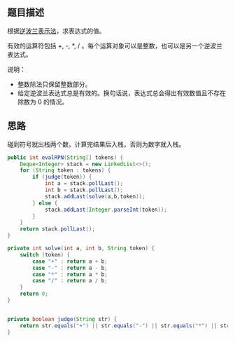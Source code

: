 ## 题目描述

根据[逆波兰表示法](https://baike.baidu.com/item/逆波兰式/128437)，求表达式的值。

有效的运算符包括 +, -, *, / 。每个运算对象可以是整数，也可以是另一个逆波兰表达式。

说明：

- 整数除法只保留整数部分。
- 给定逆波兰表达式总是有效的。换句话说，表达式总会得出有效数值且不存在除数为 0 的情况。

## 思路

碰到符号就出栈两个数，计算完结果后入栈，否则为数字就入栈。

```java
public int evalRPN(String[] tokens) {
    Deque<Integer> stack = new LinkedList<>();
    for (String token : tokens) {
        if (judge(token)) {
            int a = stack.pollLast();
            int b = stack.pollLast();
            stack.addLast(solve(a,b,token));
        } else {
            stack.addLast(Integer.parseInt(token));
        }
    }
    return stack.pollLast();
}

private int solve(int a, int b, String token) {
    switch (token) {
        case "+" : return a + b;
        case "-" : return a - b;
        case "*" : return a * b;
        case "/" : return a / b;
    }
    return 0;
}


private boolean judge(String str) {
    return str.equals("+") || str.equals("-") || str.equals("*") || str.equals("/");
}
```

